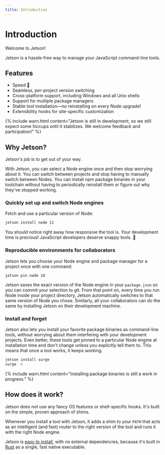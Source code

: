 ```yaml
---
title: Introduction
---
```


# Introduction

Welcome to Jetson!

Jetson is a hassle-free way to manage your JavaScript command-line tools.

## Features

- Speed 🚀
- Seamless, per-project version switching
- Cross-platform support, including Windows and all Unix shells
- Support for multiple package managers
- Stable tool installation—no reinstalling on every Node upgrade!
- Extensibility hooks for site-specific customization

{% include warn.html content="Jetson is still in development, so we still expect some hiccups until it stabilizes. We welcome feedback and participation!" %}

## Why Jetson?

Jetson's job is to get out of your way.

With Jetson, you can select a Node engine once and then stop worrying about it. You can switch between projects and stop having to manually switch between Nodes. You can install npm package binaries in your toolchain without having to periodically reinstall them or figure out why they've stopped working.

### Quickly set up and switch Node engines

Fetch and use a particular version of Node:
```sh
jetson install node 11
```
You should notice right away how responsive the tool is. Your development time is precious! JavaScript developers deserve snappy tools. 🙂

### Reproducible environments for collaborators

Jetson lets you choose your Node engine and package manager for a project once with one command:
```
jetson pin node 10
```
Jetson saves the exact version of the Node engine in your `package.json` so you can commit your selection to git. From that point on, every time you run Node inside your project directory, Jetson automatically switches to that same version of Node you chose. Similarly, all your collaborators can do the same by installing Jetson on their development machine.

### Install and forget

Jetson also lets you install your favorite package binaries as command-line tools, without worrying about them interfering with your development projects. Even better, these tools get pinned to a particular Node engine at installation time and don't change unless you explicitly tell them to. This means that once a tool works, it keeps working.
```sh
jetson install surge
surge -h
```

{% include warn.html content="Installing package binaries is still a work in progress." %}

## How does it work?

Jetson does not use any fancy OS features or shell-specific hooks. It's built on the simple, proven approach of shims.

Whenever you install a tool with Jetson, it adds a shim to your `PATH` that acts as an intelligent (and fast) router to the right version of the tool and runs it with the right Node engine.

Jetson is [easy to install](./getting-started/), with no external dependencies, because it's built in [Rust](https://www.rust-lang.org/) as a single, fast native executable.
